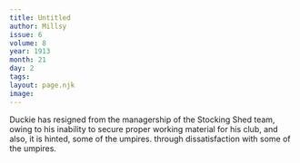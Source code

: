 ```yaml
---
title: Untitled
author: Millsy
issue: 6
volume: 8
year: 1913
month: 21
day: 2
tags:
layout: page.njk
image:
---
```

Duckie has resigned from the managership of the Stocking Shed team, owing to his inability to secure proper working material for his club, and also, it is hinted, some of the umpires. through dissatisfaction with some of the umpires.

